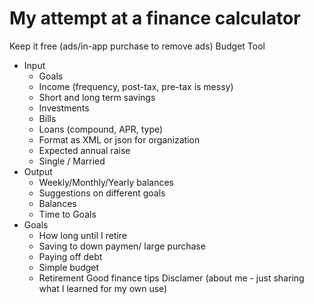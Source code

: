 # My attempt at a finance calculator

<!--## Goals
- Find optimum allocation of money
- Display different outcomes given different allocation options
- UI (add/remove) new accounts
- Work out escrow accounts
- Test on my loans/accounts
- Do all finance measures book
- How to properly allocate investments
- Have Jon check
  - Accuracy
  - Include enough
  - Software developement input-->

Keep it free (ads/in-app purchase to remove ads)
Budget Tool
  - Input
    - Goals
    - Income (frequency, post-tax, pre-tax is messy)
    - Short and long term savings
    - Investments
    - Bills
    - Loans (compound, APR, type)
    - Format as XML or json for organization
    - Expected annual raise
    - Single / Married
  - Output
    - Weekly/Monthly/Yearly balances
    - Suggestions on different goals
    - Balances
    - Time to Goals
  - Goals
    - How long until I retire
    - Saving to down paymen/ large purchase
    - Paying off debt
    - Simple budget
    - Retirement
Good finance tips
Disclamer (about me - just sharing what I learned for my own use)



